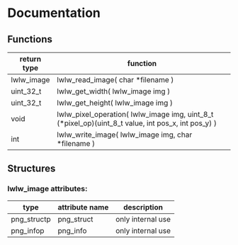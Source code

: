 # Documentation

## Functions

|return type | function    |
|------------|-------------|
| lwlw_image | lwlw_read_image( char *filename )|
| uint_32_t  | lwlw_get_width( lwlw_image img )|
| uint_32_t  | lwlw_get_height( lwlw_image img )|
| void       | lwlw_pixel_operation( lwlw_image img, uint_8_t (*pixel_op)(uint_8_t value, int pos_x, int pos_y) ) |
| int  | lwlw_write_image( lwlw_image img, char *filename )|

## Structures

### lwlw_image attributes:

| type        | attribute name  | description  |
|-------------|-----------------|-------------|
| png_structp | png_struct      | only internal use |
| png_infop   | png_info        | only internal use |
